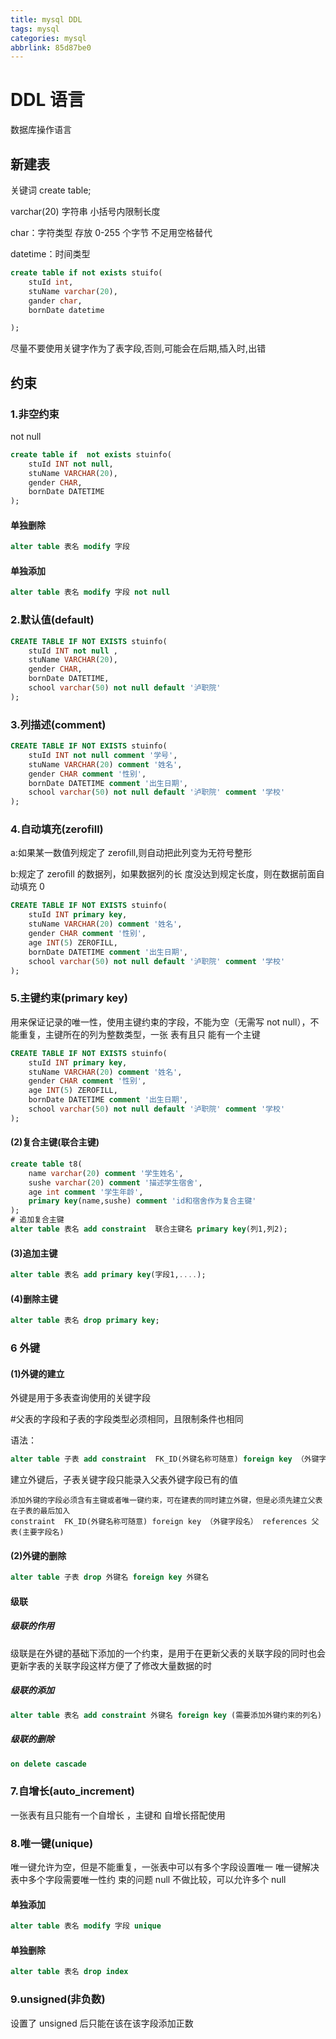 ```yaml
---
title: mysql DDL
tags: mysql
categories: mysql
abbrlink: 85d87be0
---
```


# DDL 语言

数据库操作语言

## 新建表

关键词 create table;

varchar(20) 字符串 小括号内限制长度

char：字符类型 存放 0-255 个字节 不足用空格替代

datetime：时间类型

<!-- more -->

```SQL
create table if not exists stuifo(
	stuId int,
    stuName varchar(20),
    gander char,
    bornDate datetime

);
```

尽量不要使用关键字作为了表字段,否则,可能会在后期,插入时,出错

## 约束

### 1.非空约束

not null

```SQL
create table if  not exists stuinfo(
	stuId INT not null,
    stuName VARCHAR(20),
    gender CHAR,
    bornDate DATETIME
);
```

<!--设置了非空关键词，该字段录入数据时不能为空-->

#### 单独删除

```SQL
alter table 表名 modify 字段
```

#### 单独添加

```SQL
alter table 表名 modify 字段 not null
```

### 2.默认值(default)

```SQL
CREATE TABLE IF NOT EXISTS stuinfo(
    stuId INT not null ,
    stuName VARCHAR(20),
    gender CHAR,
    bornDate DATETIME,  
    school varchar(50) not null default '泸职院'
);

```

<!--在用户输入前就已经设置了一个初始值，默认值配合not null使用-->

### 3.列描述(comment)

```SQL
CREATE TABLE IF NOT EXISTS stuinfo(
    stuId INT not null comment '学号',
    stuName VARCHAR(20) comment '姓名',
    gender CHAR comment '性别',
    bornDate DATETIME comment '出生日期',  
    school varchar(50) not null default '泸职院' comment '学校'
);

```

<!--列描述类似于注释，但和注释不同，列描述也要参与执行-->

### 4.自动填充(zerofill)

a:如果某一数值列规定了 zeroﬁll,则自动把此列变为无符号整形

b:规定了 zeroﬁll 的数据列，如果数据列的长 度没达到规定长度，则在数据前面自动填充 0

```SQL
CREATE TABLE IF NOT EXISTS stuinfo(
    stuId INT primary key,
    stuName VARCHAR(20) comment '姓名',
    gender CHAR comment '性别',
    age INT(5) ZEROFILL,
    bornDate DATETIME comment '出生日期',  
    school varchar(50) not null default '泸职院' comment '学校'
);
```

<!--一般用于货币-->

### 5.主键约束(primary key)

用来保证记录的唯一性，使用主键约束的字段，不能为空（无需写 not null），不能重复，主键所在的列为整数类型，一张 表有且只 能有一个主键

```SQL
CREATE TABLE IF NOT EXISTS stuinfo(
    stuId INT primary key,
    stuName VARCHAR(20) comment '姓名',
    gender CHAR comment '性别',
    age INT(5) ZEROFILL,
    bornDate DATETIME comment '出生日期',  
    school varchar(50) not null default '泸职院' comment '学校'
);
```

<!--一般将学号，工号等字段设为主键-->

#### (2)复合主键(联合主键)

```SQL
create table t8(  
    name varchar(20) comment '学生姓名',  
    sushe varchar(20) comment '描述学生宿舍',  
    age int comment '学生年龄',    
    primary key(name,sushe) comment 'id和宿舍作为复合主键'
);
# 追加复合主键
alter table 表名 add constraint  联合主键名 primary key(列1,列2);
```

<!--复合主键和单主键不同，它是每一组的数据不同，在同一行的数据为一组，-->

#### (3)追加主键

```SQL
alter table 表名 add primary key(字段1,....);
```

<!--追加后主键必须确保主键内容不能为空，不能重复-->

#### (4)删除主键

```SQL
alter table 表名 drop primary key;
```

### 6 外键

#### (1)外键的建立

外键是用于多表查询使用的关键字段

#父表的字段和子表的字段类型必须相同，且限制条件也相同

语法：

```SQL
alter table 子表 add constraint  FK_ID(外键名称可随意) foreign key （外键字段名） references 父表(主要字段名)
```

建立外键后，子表关键字段只能录入父表外键字段已有的值

```
添加外键的字段必须含有主键或者唯一键约束，可在建表的同时建立外键，但是必须先建立父表
在子表的最后加入
constraint  FK_ID(外键名称可随意) foreign key （外键字段名） references 父表(主要字段名)
```

#### (2)外键的删除

```SQL
alter table 子表 drop 外键名 foreign key 外键名
```

#### 级联

<!--级联是添加外键后的另一个附加操作-->

##### 级联的作用

​ 级联是在外键的基础下添加的一个约束，是用于在更新父表的关联字段的同时也会更新字表的关联字段这样方便了了修改大量数据的时

##### 级联的添加

```SQL
alter table 表名 add constraint 外键名 foreign key (需要添加外键约束的列名) references (父表对应的列名) on update cascade on delete cascade
```

<!--级联操作时包含创建外键的附加操作-->

##### 级联的删除

```SQL
on delete cascade
```

### 7.自增长(auto_increment)

一张表有且只能有一个自增长 ，主键和 自增长搭配使用

<!--一般将id值等字段设为自增，你可以在下一行不输入id也行，它会自动填写-->

### 8.唯一键(unique)

唯一键允许为空，但是不能重复，一张表中可以有多个字段设置唯一 唯一键解决表中多个字段需要唯一性约 束的问题 null 不做比较，可以允许多个 null

#### 单独添加

```SQL
alter table 表名 modify 字段 unique
```

#### 单独删除

```SQL
alter table 表名 drop index
```

### 9.unsigned(非负数)

设置了 unsigned 后只能在该在该字段添加正数
